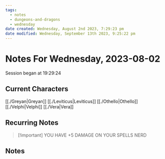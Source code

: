 ```yaml
---
tags:
  - notes
  - dungeons-and-dragons
  - wednesday
date created: Wednesday, August 2nd 2023, 7:29:23 pm
date modified: Wednesday, September 13th 2023, 9:25:22 pm
---
```


# Notes For Wednesday, 2023-08-02
Session began at 19:29:24
## Current Characters
[[./Greyan|Greyan]]
[[./Leviticus|Leviticus]]
[[./Othello|Othello]]
[[./Velphi|Velphi]]
[[./Vera|Vera]]
## Recurring Notes
> [!important] YOU HAVE +5 DAMAGE ON YOUR SPELLS NERD
## Notes